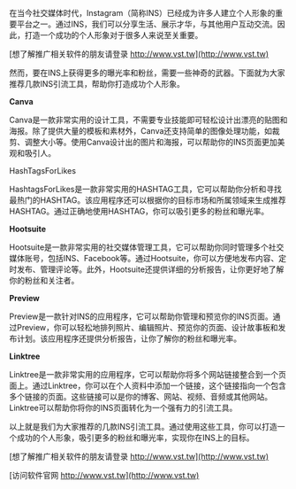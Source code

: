 在当今社交媒体时代，Instagram（简称INS）已经成为许多人建立个人形象的重要平台之一。通过INS，我们可以分享生活、展示才华，与其他用户互动交流。因此，打造一个成功的个人形象对于很多人来说至关重要。

[想了解推广相关软件的朋友请登录 http://www.vst.tw](http://www.vst.tw)

然而，要在INS上获得更多的曝光率和粉丝，需要一些神奇的武器。下面就为大家推荐几款INS引流工具，帮助你打造成功个人形象。

**Canva**

Canva是一款非常实用的设计工具，不需要专业技能即可轻松设计出漂亮的贴图和海报。除了提供大量的模板和素材外，Canva还支持简单的图像处理功能，如裁剪、调整大小等。使用Canva设计出的图片和海报，可以帮助你的INS页面更加美观和吸引人。

HashTagsForLikes

HashtagsForLikes是一款非常实用的HASHTAG工具，它可以帮助你分析和寻找最热门的HASHTAG。该应用程序还可以根据你的目标市场和所属领域来生成推荐HASHTAG。通过正确地使用HASHTAG，你可以吸引更多的粉丝和曝光率。

**Hootsuite**

Hootsuite是一款非常实用的社交媒体管理工具，它可以帮助你同时管理多个社交媒体账号，包括INS、Facebook等。通过Hootsuite，你可以方便地发布内容、定时发布、管理评论等。此外，Hootsuite还提供详细的分析报告，让你更好地了解你的粉丝和关注者。

**Preview**

Preview是一款针对INS的应用程序，它可以帮助你管理和预览你的INS页面。通过Preview，你可以轻松地排列照片、编辑照片、预览你的页面、设计故事板和发布计划。该应用程序还提供分析报告，让你了解你的粉丝和曝光率。

**Linktree**

Linktree是一款非常实用的应用程序，它可以帮助你将多个网站链接整合到一个页面上。通过Linktree，你可以在个人资料中添加一个链接，这个链接指向一个包含多个链接的页面。这些链接可以是你的博客、网站、视频、音频或其他网站。Linktree可以帮助你将你的INS页面转化为一个强有力的引流工具。

以上就是我们为大家推荐的几款INS引流工具。通过使用这些工具，你可以打造一个成功的个人形象，吸引更多的粉丝和曝光率，实现你在INS上的目标。

[想了解推广相关软件的朋友请登录 http://www.vst.tw](http://www.vst.tw)


[访问软件官网 http://www.vst.tw](http://www.vst.tw)
